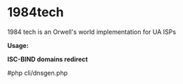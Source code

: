 # 1984tech
1984 tech is an Orwell's world implementation for UA ISPs


<b>Usage:</b>

<b>ISC-BIND domains redirect</b>

#php cli/dnsgen.php

